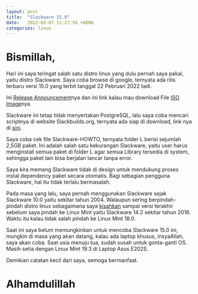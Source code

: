 ```yaml
---
layout: post
title:  "Slackware 15.0"
date:   2022-05-07 11:27:56 +0800
categories: linux
---
```


# Bismillah,

Hari ini saya teringat salah satu distro linux yang dulu pernah saya pakai, yaitu
distro Slackware. Saya coba browse di google, ternyata ada rilis terbaru versi 15.0
yang terbit tanggal 22 Pebruari 2022 tadi.

Ini [Release Announcement](http://www.slackware.com/announce/15.0.php)nya dan ini link kalau mau download File
[ISO Image](https://mirrors.slackware.com/slackware/slackware-iso/slackware64-15.0-iso/)nya.

Slackware ini tetap tidak menyertakan PostgreSQL, lalu saya coba mencari scriptnya di website
Slackbuilds.org, ternyata ada siap di download, link nya di 
[sini](https://slackbuilds.org/repository/15.0/system/postgresql/).

Saya coba cek file Slackware-HOWTO, ternyata folder L berisi sejumlah 2,5GB paket. Ini adalah
salah satu kekurangan Slackware, yaitu user harus menginstall semua paket di folder L agar
semua Library tersedia di system, sehingga paket lain bisa berjalan lancar tanpa error. 

Saya kira memang Slackware tidak di design untuk mendukung proses instal dependency paket secara otomatis.
Bagi sebagian pengguna Slackware, hal itu tidak terlalu bermasalah.

Pada masa yang lalu, saya pernah menggunakan Slackware sejak Slackware 10.0 yaitu sekitar tahun 2004. Walaupun 
sering berpindah-pindah distro linux sebagaimana saya 
[kisahkan](https://www.muntaza.id/linux/2010/01/13/pengalaman-linux.html) sampai
versi terakhir sebelum saya pindah ke Linux Mint yaitu Slackware 14.2 sekitar tahun 2016. Waktu itu kalau tidak salah
pindah ke Linux Mint 18.0. 

Saat ini saya belum memungkinkan untuk mencoba Slackware 15.0 ini, mungkin di masa yang akan datang,
kalau ada laptop khusus, insyaAllah, saya akan coba. Saat usia menuju tua, sudah susah untuk gonta-ganti OS. 
Masih setia dengan
Linux Mint 19.3 di Laptop Asus E202S.

Demikian catatan kecil dari saya, semoga bermanfaat.

# Alhamdulillah
